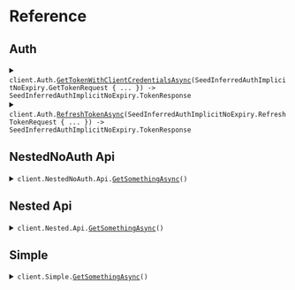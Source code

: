 # Reference
## Auth
<details><summary><code>client.Auth.<a href="/src/SeedInferredAuthImplicitNoExpiry/Auth/AuthClient.cs">GetTokenWithClientCredentialsAsync</a>(SeedInferredAuthImplicitNoExpiry.GetTokenRequest { ... }) -> SeedInferredAuthImplicitNoExpiry.TokenResponse</code></summary>
<dl>
<dd>

#### 🔌 Usage

<dl>
<dd>

<dl>
<dd>

```csharp
await client.Auth.GetTokenWithClientCredentialsAsync(
    new SeedInferredAuthImplicitNoExpiry.GetTokenRequest
    {
        XApiKey = "X-Api-Key",
        ClientId = "client_id",
        ClientSecret = "client_secret",
        Audience = "https://api.example.com",
        GrantType = "client_credentials",
        Scope = "scope",
    }
);
```
</dd>
</dl>
</dd>
</dl>

#### ⚙️ Parameters

<dl>
<dd>

<dl>
<dd>

**request:** `SeedInferredAuthImplicitNoExpiry.GetTokenRequest` 
    
</dd>
</dl>
</dd>
</dl>


</dd>
</dl>
</details>

<details><summary><code>client.Auth.<a href="/src/SeedInferredAuthImplicitNoExpiry/Auth/AuthClient.cs">RefreshTokenAsync</a>(SeedInferredAuthImplicitNoExpiry.RefreshTokenRequest { ... }) -> SeedInferredAuthImplicitNoExpiry.TokenResponse</code></summary>
<dl>
<dd>

#### 🔌 Usage

<dl>
<dd>

<dl>
<dd>

```csharp
await client.Auth.RefreshTokenAsync(
    new SeedInferredAuthImplicitNoExpiry.RefreshTokenRequest
    {
        XApiKey = "X-Api-Key",
        ClientId = "client_id",
        ClientSecret = "client_secret",
        RefreshToken = "refresh_token",
        Audience = "https://api.example.com",
        GrantType = "refresh_token",
        Scope = "scope",
    }
);
```
</dd>
</dl>
</dd>
</dl>

#### ⚙️ Parameters

<dl>
<dd>

<dl>
<dd>

**request:** `SeedInferredAuthImplicitNoExpiry.RefreshTokenRequest` 
    
</dd>
</dl>
</dd>
</dl>


</dd>
</dl>
</details>

## NestedNoAuth Api
<details><summary><code>client.NestedNoAuth.Api.<a href="/src/SeedInferredAuthImplicitNoExpiry/NestedNoAuth/Api/ApiClient.cs">GetSomethingAsync</a>()</code></summary>
<dl>
<dd>

#### 🔌 Usage

<dl>
<dd>

<dl>
<dd>

```csharp
await client.NestedNoAuth.Api.GetSomethingAsync();
```
</dd>
</dl>
</dd>
</dl>


</dd>
</dl>
</details>

## Nested Api
<details><summary><code>client.Nested.Api.<a href="/src/SeedInferredAuthImplicitNoExpiry/Nested/Api/ApiClient.cs">GetSomethingAsync</a>()</code></summary>
<dl>
<dd>

#### 🔌 Usage

<dl>
<dd>

<dl>
<dd>

```csharp
await client.Nested.Api.GetSomethingAsync();
```
</dd>
</dl>
</dd>
</dl>


</dd>
</dl>
</details>

## Simple
<details><summary><code>client.Simple.<a href="/src/SeedInferredAuthImplicitNoExpiry/Simple/SimpleClient.cs">GetSomethingAsync</a>()</code></summary>
<dl>
<dd>

#### 🔌 Usage

<dl>
<dd>

<dl>
<dd>

```csharp
await client.Simple.GetSomethingAsync();
```
</dd>
</dl>
</dd>
</dl>


</dd>
</dl>
</details>
